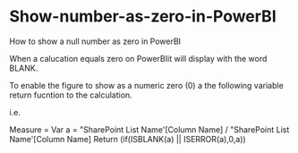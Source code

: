 # Show-number-as-zero-in-PowerBI
How to show a null number as zero in PowerBI

When a calucation equals zero on PowerBIit will display with the word BLANK.

To enable the figure to show as a numeric zero (0) a the following variable return fucntion to the calculation.

i.e. 

Measure = Var a = "SharePoint List Name'[Column Name] / "SharePoint List Name'[Column Name] 
          Return (if(ISBLANK(a) || ISERROR(a),0,a))
